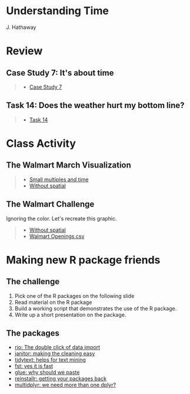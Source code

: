 # Understanding Time
J. Hathaway  



# Review



## Case Study 7: It's about time
> - [Case Study 7](https://byuistats.github.io/M335/weekly_projects/cs07_details.html)




## Task 14: Does the weather hurt my bottom line?
> - [Task 14](https://byuistats.github.io/M335/class_tasks/task14_details.html)





# Class Activity


## The Walmart March Visualization

> - [Small multiples and time](http://excelcharts.com/wp-content/uploads/2012/06/walmart-growth-micromaps1.png)
> - [Without spatial](http://excelcharts.com/wp-content/uploads/2012/06/walmart-reorderable-matrix.png)


## The Walmart Challenge

Ignoring the color.  Let's recreate this graphic.  

> - [Without spatial](http://excelcharts.com/wp-content/uploads/2012/06/walmart-reorderable-matrix.png)
> - [Walmart Openings csv](https://byuistats.github.io/M335/data/Walmart_store_openings.csv)

# Making new R package friends

## The challenge

1. Pick one of the R packages on the following slide
2. Read material on the R package
3. Build a working script that demonstrates the use of the R package.
4. Write up a short presentation on the package.

## The packages

- [rio: The double click of data import](https://cran.r-project.org/web/packages/rio/vignettes/rio.html#data_import)
- [janitor: making the cleaning easy](https://github.com/sfirke/janitor)
- [tidytext: helps for text mining](https://github.com/juliasilge/tidytext)
- [fst: yes it is fast](http://www.fstpackage.org/)
- [glue: why should we paste](https://github.com/tidyverse/glue)
- [reinstallr: getting your packages back](https://github.com/calligross/reinstallr)
- [multidplyr: we need more than one dplyr?](http://www.business-science.io/code-tools/2016/12/18/multidplyr.html)


